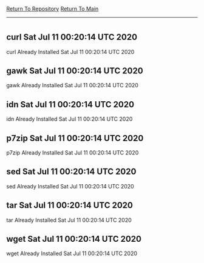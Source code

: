 [Return To Repository](https://github.com/deathbybandaid/piholeparser/)
[Return To Main](https://github.com/deathbybandaid/piholeparser/blob/master/RecentRunLogs/Mainlog.md)
____________________________________
# 
## curl Sat Jul 11 00:20:14 UTC 2020
curl Already Installed Sat Jul 11 00:20:14 UTC 2020
## gawk Sat Jul 11 00:20:14 UTC 2020
gawk Already Installed Sat Jul 11 00:20:14 UTC 2020
## idn Sat Jul 11 00:20:14 UTC 2020
idn Already Installed Sat Jul 11 00:20:14 UTC 2020
## p7zip Sat Jul 11 00:20:14 UTC 2020
p7zip Already Installed Sat Jul 11 00:20:14 UTC 2020
## sed Sat Jul 11 00:20:14 UTC 2020
sed Already Installed Sat Jul 11 00:20:14 UTC 2020
## tar Sat Jul 11 00:20:14 UTC 2020
tar Already Installed Sat Jul 11 00:20:14 UTC 2020
## wget Sat Jul 11 00:20:14 UTC 2020
wget Already Installed Sat Jul 11 00:20:14 UTC 2020
